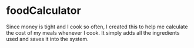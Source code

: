 # foodCalculator
Since money is tight and I cook so often, I created this to help me calculate the cost of my meals whenever I cook. It simply adds all the ingredients used and saves it into the system.
